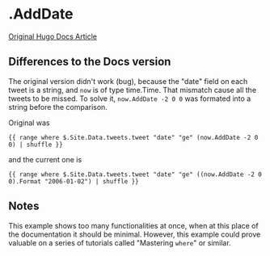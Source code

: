 # .AddDate

[Original Hugo Docs Article](https://gohugo.io/functions/adddate/)

## Differences to the Docs version

The original version didn't work (bug), because the "date" field on each tweet is a string, and `now` is of type time.Time. That mismatch cause all the tweets to be missed. To solve it, `now.AddDate -2 0 0` was formated into a string before the comparison.

Original was 
```
{{ range where $.Site.Data.tweets.tweet "date" "ge" (now.AddDate -2 0 0) | shuffle }}
```
and the current one is 
```
{{ range where $.Site.Data.tweets.tweet "date" "ge" ((now.AddDate -2 0 0).Format "2006-01-02") | shuffle }}
```

## Notes

This example shows too many functionalities at once, when at this place of the documentation it should be minimal. However, this example could prove valuable on a series of tutorials called "Mastering `where`" or similar.
